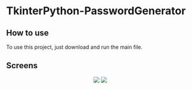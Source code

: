 # TkinterPython-PasswordGenerator

## How to use
To use this project, just download and run the main file.
## Screens
<div align="center">
  <img src="https://i.ibb.co/D1ZZBGp/interface01.png">
  <img src="https://i.ibb.co/BzchGtz/interface02.png">
</div>

